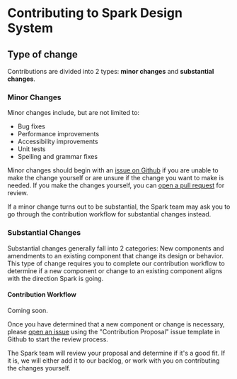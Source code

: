 # Contributing to Spark Design System

## Type of change

Contributions are divided into 2 types: **minor changes** and **substantial changes**.

### Minor Changes

Minor changes include, but are not limited to:

* Bug fixes
* Performance improvements
* Accessibility improvements
* Unit tests
* Spelling and grammar fixes

Minor changes should begin with an [issue on Github](https://github.com/sparkdesignsystem/spark-design-system/issues) if you are unable to make the change yourself or are unsure if the change you want to make is needed. If you make the changes yourself, you can [open a pull request](https://github.com/sparkdesignsystem/spark-design-system/pulls) for review.

If a minor change turns out to be substantial, the Spark team may ask you to go through the contribution workflow for substantial changes instead.

### Substantial Changes

Substantial changes generally fall into 2 categories: New components and amendments to an existing component that change its design or behavior. This type of change requires you to complete our contribution workflow to determine if a new component or change to an existing component aligns with the direction Spark is going.

#### Contribution Workflow

Coming soon.

Once you have determined that a new component or change is necessary, please [open an issue](https://github.com/sparkdesignsystem/spark-design-system/issues) using the "Contribution Proposal" issue template in Github to start the review process.

The Spark team will review your proposal and determine if it's a good fit. If it is, we will either add it to our backlog, or work with you on contributing the changes yourself.
